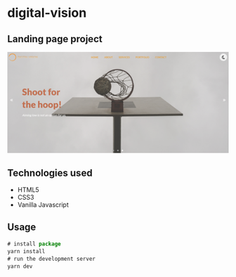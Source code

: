 # digital-vision

## Landing page project

![landing page](https://raw.githubusercontent.com/nghiapham27/my-portfolio/main/public/images/digital-vision.png)

## Technologies used

- HTML5
- CSS3
- Vanilla Javascript

## Usage

```javascript
# install package
yarn install
# run the development server
yarn dev
```
